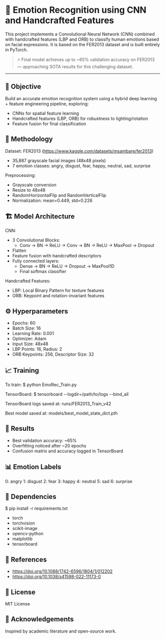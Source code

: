 🧠 Emotion Recognition using CNN and Handcrafted Features
========================================================

This project implements a Convolutional Neural Network (CNN) combined with handcrafted features (LBP and ORB) to classify human emotions based on facial expressions. It is based on the FER2013 dataset and is built entirely in PyTorch.

> ⚡ Final model achieves up to ~65% validation accuracy on FER2013 — approaching SOTA results for this challenging dataset.

--------------------------------------------------------

🎯 Objective
------------

Build an accurate emotion recognition system using a hybrid deep learning + feature engineering pipeline, exploring:
- CNNs for spatial feature learning
- Handcrafted features (LBP, ORB) for robustness to lighting/rotation
- Feature fusion for final classification

🧠 Methodology
--------------

Dataset: FER2013 (https://www.kaggle.com/datasets/msambare/fer2013)

- 35,887 grayscale facial images (48x48 pixels)
- 7 emotion classes: angry, disgust, fear, happy, neutral, sad, surprise

Preprocessing:
- Grayscale conversion
- Resize to 48x48
- RandomHorizontalFlip and RandomVerticalFlip
- Normalization: mean=0.449, std=0.226

🏗️ Model Architecture
----------------------

CNN:
- 3 Convolutional Blocks:
  - Conv → BN → ReLU → Conv → BN → ReLU → MaxPool → Dropout
- Flatten
- Feature fusion with handcrafted descriptors
- Fully connected layers:
  - Dense → BN → ReLU → Dropout → MaxPool1D
  - Final softmax classifier

Handcrafted Features:
- LBP: Local Binary Pattern for texture features
- ORB: Keypoint and rotation-invariant features

⚙️ Hyperparameters
-------------------

- Epochs: 60
- Batch Size: 16
- Learning Rate: 0.001
- Optimizer: Adam
- Input Size: 48x48
- LBP Points: 16, Radius: 2
- ORB Keypoints: 256, Descriptor Size: 32

📈 Training
------------

To train:
$ python EmoRec_Train.py

TensorBoard:
$ tensorboard --logdir=/path/to/logs --bind_all

TensorBoard logs saved at:
runs/FER2013_Train_v42

Best model saved at:
models/best_model_state_dict.pth

🧪 Results
-----------

- Best validation accuracy: ~65%
- Overfitting noticed after ~20 epochs
- Confusion matrix and accuracy logged in TensorBoard

📊 Emotion Labels
------------------

0: angry
1: disgust
2: fear
3: happy
4: neutral
5: sad
6: surprise

🧰 Dependencies
----------------

$ pip install -r requirements.txt

- torch
- torchvision
- scikit-image
- opencv-python
- matplotlib
- tensorboard

🔬 References
--------------

- https://doi.org/10.1088/1742-6596/1804/1/012202
- https://doi.org/10.1038/s41598-022-11173-0


📌 License
-----------

MIT License

🙌 Acknowledgements
--------------------

Inspired by academic literature and open-source work.
